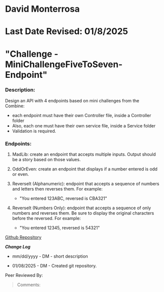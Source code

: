 # David Monterrosa
# Last Date Revised: 01/8/2025
# "Challenge - MiniChallengeFiveToSeven-Endpoint"
### Description:
Design an API with 4 endpoints based on mini challenges from the Combine:
- each endpoint must have their own Controller file, inside a Controller folder
- Also, each one must have their own service file, inside a Service folder
- Validation is required.

### Endpoints:
1. MadLib: create an endpoint that accepts multiple inputs.  Output should be a story based on those values.

2. OddOrEven: create an endpoint that displays if a number entered is odd or even.

3. ReverseIt (Alphanumeric): endpoint that accepts a sequence of numbers and letters then reverses them.  For example:
     - "You entered 123ABC, reversed is CBA321"

4. ReverseIt (Numbers Only): endpoint that accepts a sequence of only numbers and reverses them.  Be sure to display the original characters before the reversed.  For example:
     - "You entered 12345, reversed is 54321"

[Github Repository](https://github.com/davidmonterrosa/MonterrosaDMC4MiniChallengeFiveToSeven-Endpoint.git)

***Change Log***
+ mm/dd/yyyy - DM - short description
- 01/08/2025 - DM - Created git repository.

Peer Reviewed By: 
> Comments:

